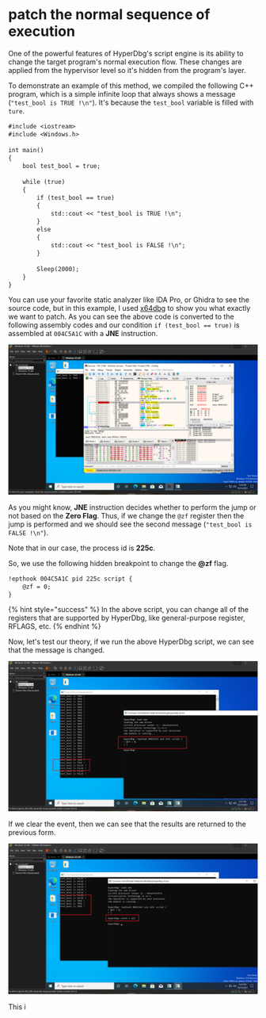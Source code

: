 # patch the normal sequence of execution

One of the powerful features of HyperDbg's script engine is its ability to change the target program's normal execution flow. These changes are applied from the hypervisor level so it's hidden from the program's layer.

To demonstrate an example of this method, we compiled the following C++ program, which is a simple infinite loop that always shows a message (`"test_bool is TRUE !\n"`). It's because the `test_bool` variable is filled with `ture`.

```clike
#include <iostream>
#include <Windows.h>

int main()
{
    bool test_bool = true;

	while (true)
	{
		if (test_bool == true)
		{
			std::cout << "test_bool is TRUE !\n";
		}
		else
		{
			std::cout << "test_bool is FALSE !\n";
		}

		Sleep(2000);
	}
}
```

You can use your favorite static analyzer like IDA Pro, or Ghidra to see the source code, but in this example, I used [x64dbg](https://x64dbg.com) to show you what exactly we want to patch. As you can see the above code is converted to the following assembly codes and our condition `if (test_bool == true)` is assembled at `004C5A1C` with a **JNE** instruction.

![](../../../.gitbook/assets/find-the-target-patch-address-x64dbg.PNG)

As you might know, **JNE** instruction decides whether to perform the jump or not based on the **Zero Flag**. Thus, if we change the `@zf` register then the jump is performed and we should see the second message (`"test_bool is FALSE !\n"`).

Note that in our case, the process id is **225c**.

So, we use the following hidden breakpoint to change the **@zf** flag.

```clike
!epthook 004C5A1C pid 225c script {
	@zf = 0;
}
```

{% hint style="success" %}
In the above script, you can change all of the registers that are supported by HyperDbg, like general-purpose register, RFLAGS, etc.
{% endhint %}

Now, let's test our theory, if we run the above HyperDbg script, we can see that the message is changed.

![](../../../.gitbook/assets/patch-the-target-address.PNG)

If we clear the event, then we can see that the results are returned to the previous form.

![](../../../.gitbook/assets/clearing-the-patch-events.PNG)

This i
